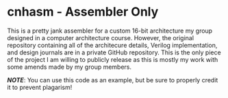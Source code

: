 # cnhasm - Assembler Only

This is a pretty jank assembler for a custom 16-bit architecture my group designed in a computer architecture course. However, the original repository containing all of the architecure details, Verilog implementation, and design journals are in a private GitHub repository. This is the only piece of the project I am willing to publicly release as this is mostly my work with some amends made by my group members.

***NOTE***: You can use this code as an example, but be sure to properly credit it to prevent plagarism!

